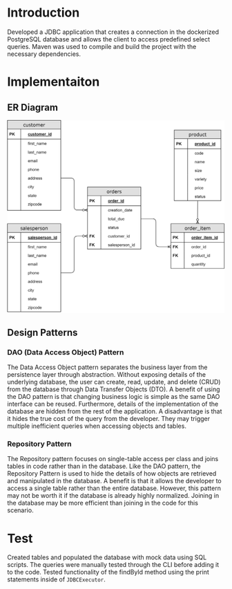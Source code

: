 # Introduction
Developed a JDBC application that creates a connection in the dockerized PostgreSQL database and allows the client to access predefined select queries. Maven was used to compile and build the project with the necessary dependencies. 

# Implementaiton
## ER Diagram
![ER_diagram](./assets/ER_diagram.png)

## Design Patterns
### DAO (Data Access Object) Pattern
The Data Access Object pattern separates the business layer from the persistence layer through abstraction. Without exposing details of the underlying database, the user can create, read, update, and delete (CRUD) from the database through Data Transfer Objects (DTO). A benefit of using the DAO pattern is that changing business logic is simple as the same DAO interface can be reused. Furthermore, details of the implementation of the database are hidden from the rest of the application. A disadvantage is that it hides the true cost of the query from the developer. They may trigger multiple inefficient queries when accessing objects and tables.
### Repository Pattern
The Repository pattern focuses on single-table access per class and joins tables in code rather than in the database. Like the DAO pattern, the Repository Pattern is used to hide the details of how objects are retrieved and manipulated in the database. A benefit is that it allows the developer to access a single table rather than the entire database. However, this pattern may not be worth it if the database is already highly normalized. Joining in the database may be more efficient than joining in the code for this scenario.

# Test
Created tables and populated the database with mock data using SQL scripts. The queries were manually tested through the CLI before adding it to the code. Tested functionality of the findById method using the print statements inside of `JDBCExecutor`.
